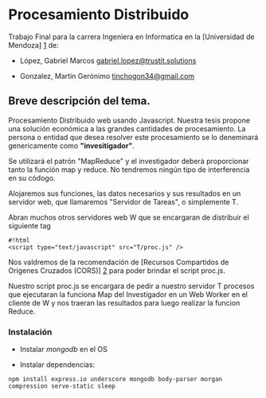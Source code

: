 # Procesamiento Distribuido


Trabajo Final para la carrera Ingeniera en Informatica en la [Universidad de
Mendoza] [1] de:

+ López, Gabriel Marcos <gabriel.lopez@trustit.solutions>

+ Gonzalez, Martin Gerónimo <tinchogon34@gmail.com>

## Breve descripción del tema.

Procesamiento Distribuido web usando Javascript.
Nuestra tesis propone una solución económica a las grandes cantidades de
procesamiento. La persona o entidad que desea resolver este procesamiento
se lo deneminará genericamente como **"invesitigador"**.

Se utilizará el patrón "MapReduce" y el investigador deberá proporcionar
tanto la función map y reduce. No tendremos ningún tipo de interferencia
en su códogo.

Alojaremos sus funciones, las datos necesarios y sus resultados en un
servidor web, que llamaremos "Servidor de Tareas", o simplemente T.

Abran muchos otros servidores web W que se encargaran de distribuir
el siguiente tag
```
#!html
<script type="text/javascript" src="T/proc.js" />
```
Nos valdremos de la recomendación de [Recursos Compartidos de Origenes
Cruzados (CORS)] [2] para poder brindar el script proc.js.

Nuestro script proc.js se encargara de pedir a nuestro servidor T
procesos que ejecutaran la funciona Map del Investigador en un Web Worker
en el cliente de W y nos traeran las resultados para luego realizar
la funcion Reduce.


### Instalación

+ Instalar *mongodb* en el OS

+ Instalar dependencias:

`npm install express.io underscore mongodb body-parser morgan compression serve-static sleep`


[1]: http://www.um.edu.ar/
[2]: http://en.wikipedia.org/wiki/Cross-origin_resource_sharing
